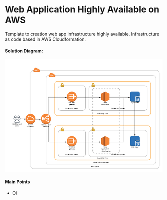# Web Application Highly Available on AWS
Template to creation web app infrastructure highly available. Infrastructure as code based in AWS Cloudformation.
<br/>
<h4>Solution Diagram:</h4>
<img src="https://github.com/Waelson/web-app-high-availability-cloudformation/blob/master/Diagram-CloudFormation.png">

<h4>Main Points</h4>
<ul>
  <li>Oi</li>
</ul>
